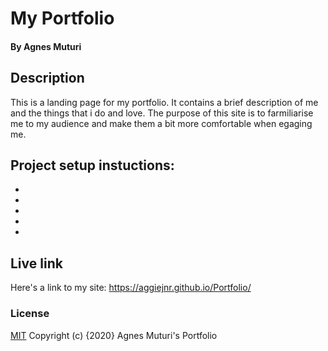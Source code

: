 # My Portfolio
#### By Agnes Muturi
## Description
This is a landing page for my portfolio. It contains a brief description of me and the things that i do and love. The purpose of this site is to farmiliarise me to my audience and make them a bit more comfortable when egaging me.

## Project setup instuctions:
*                      
* 
* 
* 
* 
## Live link
Here's a link to my site: https://aggiejnr.github.io/Portfolio/

### License
[MIT](https://choosealicense.com/licenses/mit/)
Copyright (c) {2020} Agnes Muturi's Portfolio
  